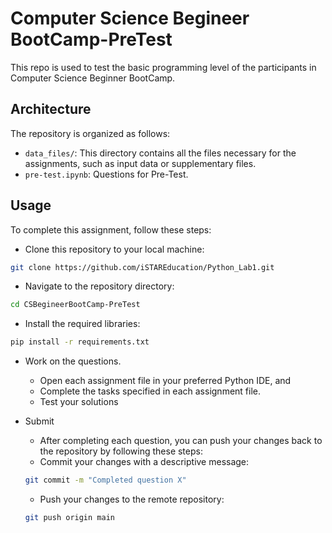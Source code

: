 # Computer Science Begineer BootCamp-PreTest
This repo is used to test the basic programming level of the participants in Computer Science Beginner BootCamp. 

## Architecture

The repository is organized as follows:

- `data_files/`: This directory contains all the files necessary for the assignments, such as input data or supplementary files.
- `pre-test.ipynb`: Questions for Pre-Test.

## Usage

To complete this assignment, follow these steps:

- Clone this repository to your local machine:
```bash
git clone https://github.com/iSTAREducation/Python_Lab1.git
```
- Navigate to the repository directory:
``` bash
cd CSBegineerBootCamp-PreTest
```

- Install the required libraries:
```bash
pip install -r requirements.txt
```

- Work on the questions.
  - Open each assignment file in your preferred Python IDE, and
  - Complete the tasks specified in each assignment file.
  - Test your solutions

- Submit
  - After completing each question, you can push your changes back to the repository by following these steps:
  -   Commit your changes with a descriptive message:
    ```bash
    git commit -m "Completed question X"
    ```

  -  Push your changes to the remote repository:
    ```bash
    git push origin main
    ```


